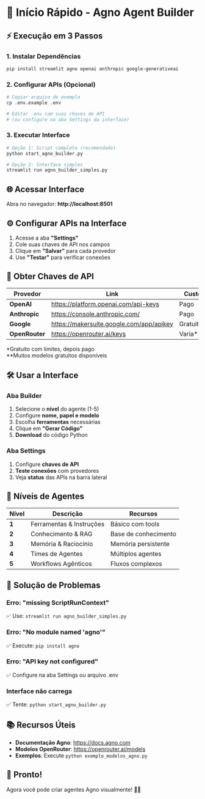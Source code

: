 # 🚀 Início Rápido - Agno Agent Builder

## ⚡ Execução em 3 Passos

### **1. Instalar Dependências**
```bash
pip install streamlit agno openai anthropic google-generativeai
```

### **2. Configurar APIs (Opcional)**
```bash
# Copiar arquivo de exemplo
cp .env.example .env

# Editar .env com suas chaves de API
# (ou configure na aba Settings da interface)
```

### **3. Executar Interface**
```bash
# Opção 1: Script completo (recomendado)
python start_agno_builder.py

# Opção 2: Interface simples
streamlit run agno_builder_simples.py
```

## 🌐 Acessar Interface

Abra no navegador: **http://localhost:8501**

## ⚙️ Configurar APIs na Interface

1. Acesse a aba **"Settings"**
2. Cole suas chaves de API nos campos
3. Clique em **"Salvar"** para cada provedor
4. Use **"Testar"** para verificar conexões

## 🔑 Obter Chaves de API

| Provedor | Link | Custo |
|----------|------|-------|
| **OpenAI** | https://platform.openai.com/api-keys | Pago |
| **Anthropic** | https://console.anthropic.com/ | Pago |
| **Google** | https://makersuite.google.com/app/apikey | Gratuito* |
| **OpenRouter** | https://openrouter.ai/keys | Varia** |

*Gratuito com limites, depois pago  
**Muitos modelos gratuitos disponíveis

## 🛠️ Usar a Interface

### **Aba Builder**
1. Selecione o **nível** do agente (1-5)
2. Configure **nome, papel e modelo**
3. Escolha **ferramentas** necessárias
4. Clique em **"Gerar Código"**
5. **Download** do código Python

### **Aba Settings**
1. Configure **chaves de API**
2. **Teste conexões** com provedores
3. Veja **status** das APIs na barra lateral

## 🎯 Níveis de Agentes

| Nível | Descrição | Recursos |
|-------|-----------|----------|
| **1** | Ferramentas & Instruções | Básico com tools |
| **2** | Conhecimento & RAG | Base de conhecimento |
| **3** | Memória & Raciocínio | Memória persistente |
| **4** | Times de Agentes | Múltiplos agentes |
| **5** | Workflows Agênticos | Fluxos complexos |

## 🔧 Solução de Problemas

### **Erro: "missing ScriptRunContext"**
✅ Use: `streamlit run agno_builder_simples.py`

### **Erro: "No module named 'agno'"**
✅ Execute: `pip install agno`

### **Erro: "API key not configured"**
✅ Configure na aba Settings ou arquivo .env

### **Interface não carrega**
✅ Tente: `python start_agno_builder.py`

## 📚 Recursos Úteis

- **Documentação Agno**: https://docs.agno.com
- **Modelos OpenRouter**: https://openrouter.ai/models
- **Exemplos**: Execute `python exemplo_modelos_agno.py`

## 🎉 Pronto!

Agora você pode criar agentes Agno visualmente! 🤖✨